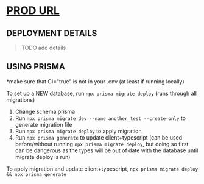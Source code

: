 # [PROD URL](https://nextjs-playground-rho-six.vercel.app/)

## DEPLOYMENT DETAILS

> TODO add details

## USING PRISMA

\*make sure that CI="true" is not in your .env (at least if running locally)

To set up a NEW database, run `npx prisma migrate deploy` (runs through all migrations)

1. Change schema.prisma
2. Run `npx prisma migrate dev --name another_test --create-only` to generate migration file
3. Run `npx prisma migrate deploy` to apply migration
4. Run `npx prisma generate` to update client+typescript (can be used before/without running `npx prisma migrate deploy`, but doing so first can be dangerous as the types will be out of date with the database until migrate deploy is run)

To apply migration and update client+typescript, `npx prisma migrate deploy && npx prisma generate`
